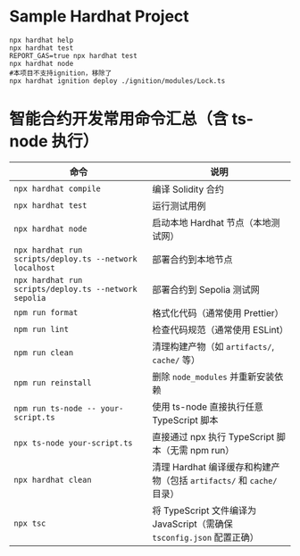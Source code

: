 # Sample Hardhat Project

```shell
npx hardhat help
npx hardhat test
REPORT_GAS=true npx hardhat test
npx hardhat node
#本项目不支持ignition，移除了
npx hardhat ignition deploy ./ignition/modules/Lock.ts
```

# 智能合约开发常用命令汇总（含 ts-node 执行）

| 命令 | 说明 |
|------|------|
| `npx hardhat compile` | 编译 Solidity 合约 |
| `npx hardhat test` | 运行测试用例 |
| `npx hardhat node` | 启动本地 Hardhat 节点（本地测试网） |
| `npx hardhat run scripts/deploy.ts --network localhost` | 部署合约到本地节点 |
| `npx hardhat run scripts/deploy.ts --network sepolia` | 部署合约到 Sepolia 测试网 |
| `npm run format` | 格式化代码（通常使用 Prettier） |
| `npm run lint` | 检查代码规范（通常使用 ESLint） |
| `npm run clean` | 清理构建产物（如 `artifacts/`, `cache/` 等） |
| `npm run reinstall` | 删除 `node_modules` 并重新安装依赖 |
| `npm run ts-node -- your-script.ts` | 使用 ts-node 直接执行任意 TypeScript 脚本 |
| `npx ts-node your-script.ts` | 直接通过 npx 执行 TypeScript 脚本（无需 npm run） |
| `npx hardhat clean` | 清理 Hardhat 编译缓存和构建产物（包括 `artifacts/` 和 `cache/` 目录） |
| `npx tsc` | 将 TypeScript 文件编译为 JavaScript（需确保 `tsconfig.json` 配置正确） |
